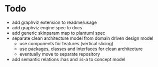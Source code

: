 Todo
====

* add graphviz extension to readme/usage
* add graphviz engine spec to docs
* add generic skinparam map to plantuml spec
* separate clean architecture model from domain driven design model
  * use components for features (vertical slicing)
  * use packages, classes and interfaces for clean architecture
  * eventually move to separate repository
* add semantic relations :has and :is-a to concept model


